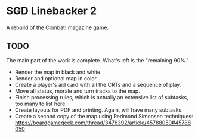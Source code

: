 # SGD Linebacker 2

A rebuild of the Combat! magazine game.

## TODO

The main part of the work is complete. What's
left is the "remaining 90%."

- Render the map in black and white.
- Render and optional map in color.
- Create a player's aid card with all the CRTs
  and a sequence of play.
- Move all status, morale and turn tracks to the map.
- Finish processing rules, which is actually an
  extensive list of subtasks, too many to list here.
- Create layouts for PDF and printing. Again, will
  have many subtasks.
- Create a second copy of the map using Redmond
Simonsen techniques: https://boardgamegeek.com/thread/3476392/article/45788050#45788050
